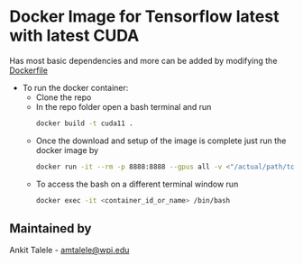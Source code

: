 # Docker Image for Tensorflow latest with latest CUDA 
Has most basic dependencies and more can be added by modifying the [Dockerfile](Dockerfile)

- To run the docker container:
	- Clone the repo
  - In the repo folder open a bash terminal and run
    ```bash
    docker build -t cuda11 .
    ```
  - Once the download and setup of the image is complete just run the docker image by
    ```bash
    docker run -it --rm -p 8888:8888 --gpus all -v <"/actual/path/to/data">:/data --name name_of_the_container -e DISPLAY=$DISPLAY -v /tmp/.X11-unix:/tmp/.X11-unix cuda11 bash
    ```
  - To access the bash on a different terminal window run
    ```bash
    docker exec -it <container_id_or_name> /bin/bash
    ``` 

## Maintained by
Ankit Talele - amtalele@wpi.edu
